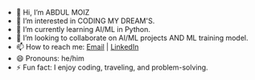 - 👋 Hi, I’m ABDUL MOIZ
- 👀 I’m interested in CODING MY DREAM'S.
- 🌱 I’m currently learning AI/ML in Python.
- 💞️ I’m looking to collaborate on AI/ML projects AND ML training model.
- 📫 How to reach me: [Email](abdulmoiz28.7.2002@gmail.com) | [LinkedIn](https://www.linkedin.com/in/abdul-moiz-a70678265)
- 😄 Pronouns: he/him
- ⚡ Fun fact: I enjoy coding, traveling, and problem-solving.
